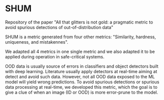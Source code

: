 # SHUM
Repository of the paper "All that glitters is not gold: a pragmatic metric to avoid spurious detections of out-of-distribution data"

SHUM is a metric generated from four other metrics: "Similarity, hardness, uniqueness, and mistakennes".

We adapted all 4 metrics in one single metric and we also adapted it to be applied during operation in safe-critical systems.

OOD data is usually source of errors in classifiers and object detectors built with deep learning.
Literature usually apply detectors at real-time aiming at detect and avoid such data.
However, not all OOD data exposed to the ML model will yield wrong predictions. 
To avoid spurious detections or spurious data processing at real-time, we developed this metric, which the goal is to give a clue of when an image (ID or OOD) is more error-prune to the model.
